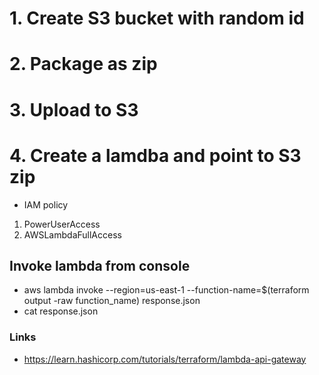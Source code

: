 # 1. Create S3 bucket with random id
# 2. Package as zip
# 3. Upload to S3
# 4. Create a lamdba and point to S3 zip

- IAM policy
1. PowerUserAccess
2. AWSLambdaFullAccess    

## Invoke lambda from console
- aws lambda invoke --region=us-east-1 --function-name=$(terraform output -raw function_name) response.json
- cat response.json

### Links
- https://learn.hashicorp.com/tutorials/terraform/lambda-api-gateway